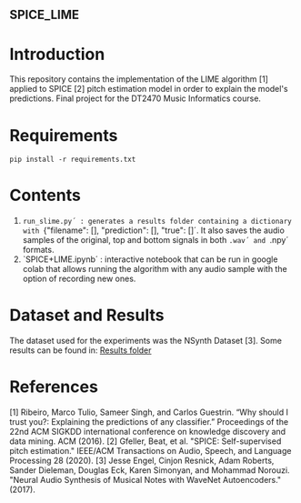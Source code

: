 SPICE_LIME
----------

# Introduction

This repository contains the implementation of the LIME algorithm [1] applied to SPICE [2] pitch estimation model in order to explain the model's predictions. Final project for the DT2470 Music Informatics course.

# Requirements

```
pip install -r requirements.txt
```

# Contents

1. `run_slime.py´ : generates a results folder containing a dictionary with `{"filename": [], "prediction": [], "true": []´. It also saves the audio samples of the original, top and bottom signals in both `.wav´ and `.npy´ formats.
2. `SPICE+LIME.ipynb´ : interactive notebook that can be run in google colab that allows running the algorithm with any audio sample with the option of recording new ones.

# Dataset and Results

The dataset used for the experiments was the NSynth Dataset [3].
Some results can be found in: [Results folder](https://drive.google.com/drive/folders/1FJkoYyqEGq1x0ITi3wldRPAUGe_u_LeD?usp=sharing)

# References
[1] Ribeiro, Marco Tulio, Sameer Singh, and Carlos Guestrin. “Why should I trust you?: Explaining the predictions of any classifier.” Proceedings of the 22nd ACM SIGKDD international conference on knowledge discovery and data mining. ACM (2016).
[2] Gfeller, Beat, et al. "SPICE: Self-supervised pitch estimation." IEEE/ACM Transactions on Audio, Speech, and Language Processing 28 (2020).
[3] Jesse Engel, Cinjon Resnick, Adam Roberts, Sander Dieleman, Douglas Eck, Karen Simonyan, and Mohammad Norouzi. "Neural Audio Synthesis of Musical Notes with WaveNet Autoencoders." (2017).
